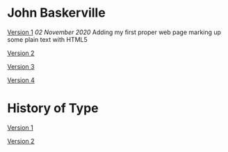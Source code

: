 John Baskerville
================
[Version 1](https://caragreene.github.io/john-baskerville/john_baskerville.html)
*02 November 2020*
Adding my first proper web page marking up some plain text with HTML5

[Version 2](https://caragreene.github.io/john-baskerville/john_baskerville_version2.html)

[Version 3](https://caragreene.githib.io/john-baskerville/john_baskerville_version3.html)

[Version 4](https://caragreene.githib.io/john-baskerville/john_baskerville_version4.html)


History of Type
===============
[Version 1](https://caragreene.github.io/john-baskerville/john_baskerville/history-one.html)

[Version 2](https://caragreene.github.io/john-baskerville/john_baskerville/history-two.html)
